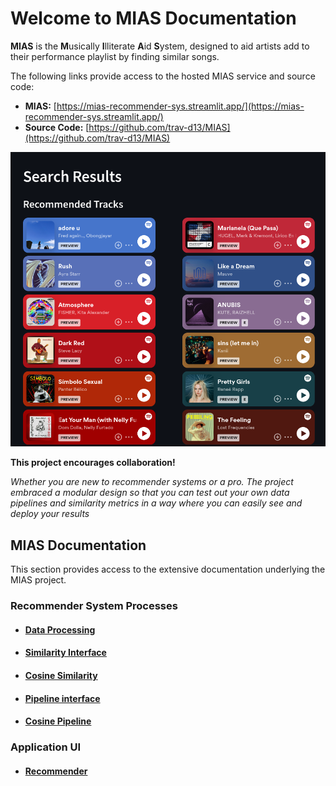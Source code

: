 # Welcome to MIAS Documentation

**MIAS** is the **M**usically **I**lliterate **A**id **S**ystem, designed to 
aid artists add to their performance playlist by finding similar songs. 

The following links provide access to the hosted MIAS service and source code: 

- **MIAS:** [https://mias-recommender-sys.streamlit.app/](https://mias-recommender-sys.streamlit.app/)
- **Source Code:** [https://github.com/trav-d13/MIAS](https://github.com/trav-d13/MIAS)

![img.png](result_pic.png)

**This project encourages collaboration!** 

_Whether you are new to recommender systems or a pro.
The project embraced a modular design so that you can test out your own data pipelines and similarity metrics
in a way where you can easily see and deploy your results_

## MIAS Documentation
This section provides access to the extensive documentation underlying the MIAS project.

### Recommender System Processes
- #### [Data Processing](data_processing.md)
- #### [Similarity Interface](similarity_interface.md)
- #### [Cosine Similarity](similarity.md)
- #### [Pipeline interface](pipeline_interface.md)
- #### [Cosine Pipeline](pipeline.md)

### Application UI
- #### [Recommender](recommender.md)